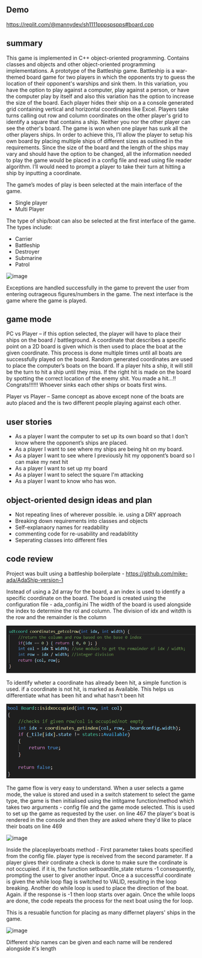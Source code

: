 ## Demo

https://replit.com/@mannydev/sh1111pppspspps#board.cpp

## summary

This game is implemented in C++ object-oriented programming.  Contains classes and objects and other object-oriented programming implementations.  A prototype of the Battleship game.
Battleship is a war-themed board game for two players in which the opponents try to guess the location of their opponent's warships and sink them. In this variation, you have the option to play against a computer, play against a person, or have the computer play by itself and also this variation has the option to increase the size of the board. Each player hides their ship on a a console generated grid containing vertical and horizontal coordinates like Excel. Players take turns calling out row and column coordinates on the other player's grid to identify a square that contains a ship. Neither you nor the other player can see the other's board. The game is won when one player has sunk all the other players ships. In order to achieve this, I’ll allow the player to setup his own board by placing multiple ships of different sizes as outlined in the requirements. Since the size of the board and the length of the ships may vary and should have the option to be changed, all the information needed to play the game would be placed in a config file and read using file reader algorithm. I’ll would need to prompt a player to take their turn at hitting a ship by inputting a coordinate. 

The game’s modes of play is been selected at the main interface of the game.
-	Single player
-	Multi Player 


The type of ship/boat can also be selected at the first interface of the game.
The types include:
- Carrier
- Battleship 
-	Destroyer 
- Submarine 
- Patrol

![image](https://user-images.githubusercontent.com/56549229/120639380-2f5a7680-c469-11eb-84ea-02bbd6276af3.png)

Exceptions are handled successfully in the game to prevent the user from entering outrageous figures/numbers in the game. 
The next interface is the game where the game is played.

## game mode
PC vs Player – if this option selected, the player will have to place their ships on the board / battleground. A coordinate that describes a specific point on a 2D board is given which is then used to place the boat at the given coordinate. This process is done multiple times until all boats are successfully played on the board. Random generated coordinates are used to place the computer’s boats on the board. If a player hits a ship, it will still be the turn to hit a ship until they miss. If the right hit is made on the board by spotting the correct location of the enemy shit. You made a hit...!! Congrats!!!!!!  Whoever sinks each other ships or boats first wins.

Player vs Player – Same concept as above except none of the boats are auto placed and the is two different people playing against each other.


## user stories
-	As a player I want the computer to set up its own board so that I don't know where the opponent’s ships are placed. 
-	As a player I want to see where my ships are being hit on my board.
-	As a player I want to see where I previously hit my opponent’s board so I can make my next hit
-	As a player I want to set up my board
-	As a player I want to select the square I'm attacking
-	As a player I want to know who has won.

## object-oriented design ideas and plan
- Not repeating lines of wherever possible. ie. using a DRY approach
- Breaking down requirements into classes and objects
- Self-explanaory names for readability
- commenting code for re-usability and readablitity
- Seperating classes into different files

## code review
Project was built using a battleship boilerplate - https://github.com/mike-ada/AdaShip-version-1

Instead of using a 2d array for the board, a an index is used to identify a specific coordinate on the board. The board is created using the configuration file - ada_config.ini
The width of the board is used alongside the index to determine the rol and column. The division of idx and witdth is the row and the remainder is the column

<img alt="code5" src="https://raw.githubusercontent.com/mannyuk-dev/battleship---oop/main/2021-06-03%2012_06_33-coordinates.cpp%20-%20AdaShip-version-1-main%20-%20Visual%20Studio%20Code.png">

To identify wheter a coordinate has already been hit, a simple function is used. if a coordinate is not hit, is marked as Available. This helps us differentiate what has been hit and what hasn't been hit

<img alt="code5" src="https://raw.githubusercontent.com/mannyuk-dev/battleship---oop/main/image.png">

The game flow is very easy to understand. When a user selects a game mode, the value is stored and used in a switch statement to select the game type, the game is then initialised using the intitgame function/method which takes two arguments - config file and the game mode selected. This is used to set up the game as requested by the user.
on line 467 the player's boat is rendered in the console and then they are asked where they'd like to place their boats on line 469

![image](https://user-images.githubusercontent.com/56549229/120637652-13ee6c00-c467-11eb-8844-08273f31e1f1.png)


Inside the placeplayerboats method - First parameter takes boats specified from the config file. player type is received from the second parameter.
If a player gives their cordinate a check is done to make sure the cordinate is not occupied. if it is, the function setboardtile_state returns -1
consequently, prompting the user to giver another input. Once a a successfful coordinate is given the while loop flag is switched to VALID, resulting in the loop breaking. Another do while loop is used to place the direction of the boat. Again. if the response is -1 then loop starts over again. Once the while loops are done, the code repeats the process for the next boat using the for loop.


This is a resuable function for placing as many differnet players' ships in the game.

![image](https://user-images.githubusercontent.com/56549229/120637821-44cea100-c467-11eb-8200-e3ef3d7dc87d.png)


Different ship names can be given and each name will be rendered alongside it's length







